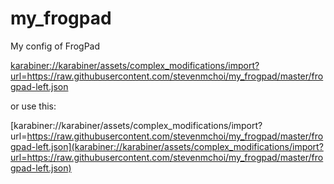 # my_frogpad
My config of FrogPad

<karabiner://karabiner/assets/complex_modifications/import?url=https://raw.githubusercontent.com/stevenmchoi/my_frogpad/master/frogpad-left.json>

or use this:

[karabiner://karabiner/assets/complex_modifications/import?url=https://raw.githubusercontent.com/stevenmchoi/my_frogpad/master/frogpad-left.json](karabiner://karabiner/assets/complex_modifications/import?url=https://raw.githubusercontent.com/stevenmchoi/my_frogpad/master/frogpad-left.json)
